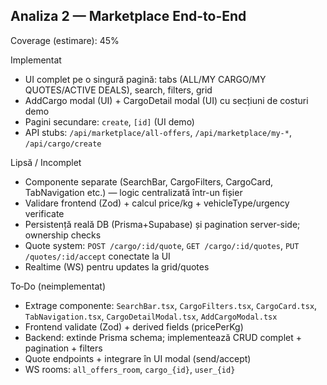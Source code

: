 ## Analiza 2 — Marketplace End-to-End

Coverage (estimare): 45%

Implementat
- UI complet pe o singură pagină: tabs (ALL/MY CARGO/MY QUOTES/ACTIVE DEALS), search, filters, grid
- AddCargo modal (UI) + CargoDetail modal (UI) cu secțiuni de costuri demo
- Pagini secundare: `create`, `[id]` (UI demo)
- API stubs: `/api/marketplace/all-offers`, `/api/marketplace/my-*`, `/api/cargo/create`

Lipsă / Incomplet
- Componente separate (SearchBar, CargoFilters, CargoCard, TabNavigation etc.) — logic centralizată într-un fișier
- Validare frontend (Zod) + calcul price/kg + vehicleType/urgency verificate
- Persistență reală DB (Prisma+Supabase) și pagination server-side; ownership checks
- Quote system: `POST /cargo/:id/quote`, `GET /cargo/:id/quotes`, `PUT /quotes/:id/accept` conectate la UI
- Realtime (WS) pentru updates la grid/quotes

To‑Do (neimplementat)
- Extrage componente: `SearchBar.tsx`, `CargoFilters.tsx`, `CargoCard.tsx`, `TabNavigation.tsx`, `CargoDetailModal.tsx`, `AddCargoModal.tsx`
- Frontend validate (Zod) + derived fields (pricePerKg)
- Backend: extinde Prisma schema; implementează CRUD complet + pagination + filters
- Quote endpoints + integrare în UI modal (send/accept)
- WS rooms: `all_offers_room`, `cargo_{id}`, `user_{id}`


